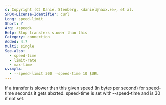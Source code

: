```yaml
---
c: Copyright (C) Daniel Stenberg, <daniel@haxx.se>, et al.
SPDX-License-Identifier: curl
Long: speed-limit
Short: Y
Arg: <speed>
Help: Stop transfers slower than this
Category: connection
Added: 4.7
Multi: single
See-also:
  - speed-time
  - limit-rate
  - max-time
Example:
  - --speed-limit 300 --speed-time 10 $URL
---
```


If a transfer is slower than this given speed (in bytes per second) for
speed-time seconds it gets aborted. speed-time is set with --speed-time and is
30 if not set.
